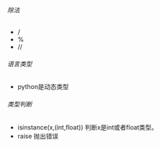 ###### 除法
- /
- %
- //

###### 语言类型
- python是动态类型

###### 类型判断
- isinstance(x,(int,float)) 判断x是int或者float类型。
- raise 抛出错误
